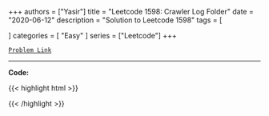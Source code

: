 
+++
authors = ["Yasir"]
title = "Leetcode 1598: Crawler Log Folder"
date = "2020-06-12"
description = "Solution to Leetcode 1598"
tags = [
    
]
categories = [
    "Easy"
]
series = ["Leetcode"]
+++



[`Problem Link`](https://leetcode.com/problems/crawler-log-folder/description/)

---

**Code:**

{{< highlight html >}}

{{< /highlight >}}

